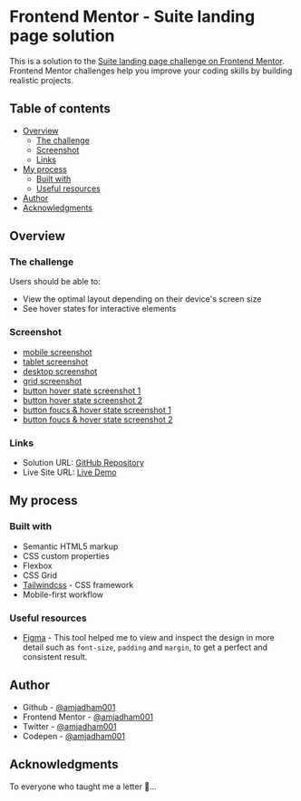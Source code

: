 # Frontend Mentor - Suite landing page solution

This is a solution to the [Suite landing page challenge on Frontend Mentor](https://www.frontendmentor.io/challenges/suite-landing-page-tj_eaU-Ra). Frontend Mentor challenges help you improve your coding skills by building realistic projects.

## Table of contents

- [Overview](#overview)
  - [The challenge](#the-challenge)
  - [Screenshot](#screenshot)
  - [Links](#links)
- [My process](#my-process)
  - [Built with](#built-with)
  - [Useful resources](#useful-resources)
- [Author](#author)
- [Acknowledgments](#acknowledgments)

## Overview

### The challenge

Users should be able to:

- View the optimal layout depending on their device's screen size
- See hover states for interactive elements

### Screenshot

- [mobile screenshot](./screenshots/mobile.png)
- [tablet screenshot](./screenshots/tablet.png)
- [desktop screenshot](./screenshots/desktop.png)
- [grid screenshot](./screenshots/grid.png)
- [button hover state screenshot 1](./screenshots/btn_hover_state_1.png)
- [button hover state screenshot 2](./screenshots/btn_hover_state_2.png)
- [button foucs & hover state screenshot 1](./screenshots/btn_foucs_state_1.png)
- [button foucs & hover state screenshot 2](./screenshots/btn_foucs_state_2.png)

### Links

- Solution URL: [GitHub Repository](https://github.com/amjadham001/suite-landing-page.git)
- Live Site URL: [Live Demo](https://amjadham001.github.io/suite-landing-page/)

## My process

### Built with

- Semantic HTML5 markup
- CSS custom properties
- Flexbox
- CSS Grid
- [Tailwindcss](https://tailwindcss.com/) - CSS framework
- Mobile-first workflow

### Useful resources

- [Figma](https://www.figma.com/) - This tool helped me to view and inspect the design in more detail such as `font-size`, `padding` and `margin`, to get a perfect and consistent result.

## Author

- Github - [@amjadham001](https://github.com/amjadham001)
- Frontend Mentor - [@amjadham001](https://www.frontendmentor.io/profile/amjadham001)
- Twitter - [@amjadham001](https://x.com/amjadham001)
- Codepen - [@amjadham001](https://codepen.io/amjadham001)

## Acknowledgments

To everyone who taught me a letter 🌹...
